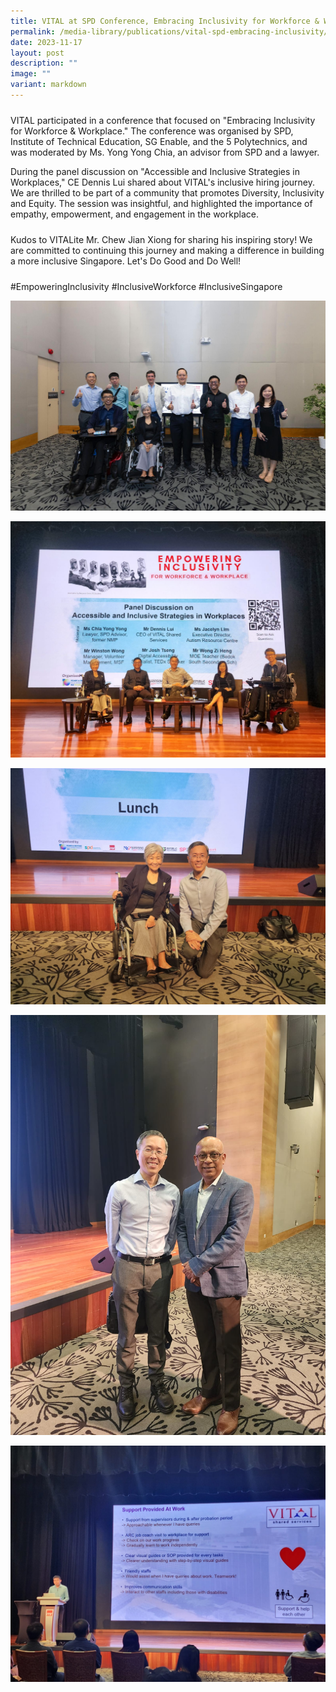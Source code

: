 ```yaml
---
title: VITAL at SPD Conference, Embracing Inclusivity for Workforce & Workplace
permalink: /media-library/publications/vital-spd-embracing-inclusivity/
date: 2023-11-17
layout: post
description: ""
image: ""
variant: markdown
---
```

<p style="font-size: 24px;color:#585858;text-align:justify;">
	
VITAL participated in a conference that focused on "Embracing Inclusivity for Workforce &amp; Workplace." The conference was organised by SPD, Institute of Technical Education, SG Enable, and the 5 Polytechnics, and was moderated by Ms. Yong Yong Chia, an advisor from SPD and a lawyer. </p>
	
During the panel discussion on "Accessible and Inclusive Strategies in Workplaces," CE Dennis Lui shared about VITAL's inclusive hiring journey. We are thrilled to be part of a community that promotes Diversity, Inclusivity and Equity. The session was insightful, and highlighted the importance of empathy, empowerment, and engagement in the workplace. <p></p>

<p style="font-size: 24px;color:#585858;text-align:justify;">
	
Kudos to VITALite Mr. Chew Jian Xiong for sharing his inspiring story! We are committed to continuing this journey and making a difference in building a more inclusive Singapore. Let's Do Good and Do Well! </p>

<p style="font-size: 24px;color:#585858;text-align:justify;">
	
#EmpoweringInclusivity #InclusiveWorkforce #InclusiveSingapore </p>

![](/images/IMG_20231116_WA0035.jpg)

![](/images/IMG_20231116_WA0002.jpg)

![](/images/IMG_20231116_WA0032.jpg)

![](/images/IMG_20231116_WA0029.jpg)

![](/images/IMG_20231116_WA0006.jpg)

